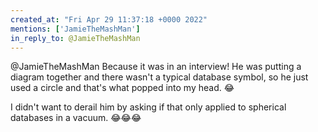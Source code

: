 ```yaml
---
created_at: "Fri Apr 29 11:37:18 +0000 2022"
mentions: ['JamieTheMashMan']
in_reply_to: @JamieTheMashMan
---
```


@JamieTheMashMan Because it was in an interview! He was putting a diagram together and there wasn't a typical database symbol, so he just used a circle and that's what popped into my head. 😂

I didn't want to derail him by asking if that only applied to spherical databases in a vacuum. 😂😂😂